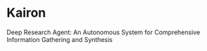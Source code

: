 # Kairon
Deep Research Agent: An Autonomous System for Comprehensive Information Gathering and Synthesis
